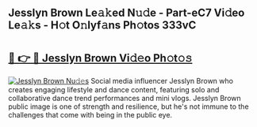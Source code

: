 ## Jesslyn Brown Le𝚊𝚔ed N𝚞𝚍e - Part-eC7 Vi𝚍eo Le𝚊𝚔s - H𝚘t O𝚗lyf𝚊ns Ph𝚘tos 333vC

# <h2><a href="http://hf36wq.feru.top/?c=Jesslyn+Brown">🔗 👉 🔴 Jesslyn Brown Vi𝚍𝚎o Ph𝚘t𝚘𝚜</a></h2>

[![Jesslyn Brown Nu𝚍𝚎s](https://i.imgur.com/0TWrTi3.gif)](http://hf36wq.feru.top/?c=Jesslyn+Brown)
Social media influencer Jesslyn Brown who creates engaging lifestyle and dance content, featuring solo and collaborative dance trend performances and mini vlogs. Jesslyn Brown public image is one of strength and resilience, but he's not immune to the challenges that come with being in the public eye. 
